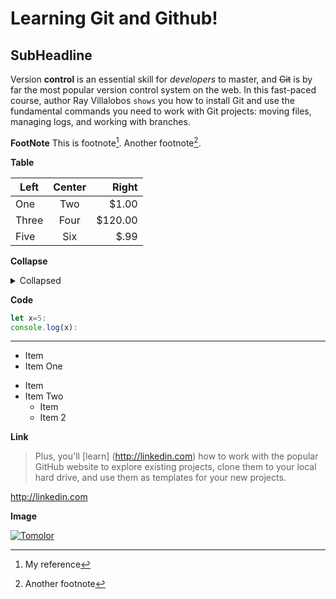 Learning Git and Github!
========================
SubHeadline
-----------

Version **control** is an essential skill for _developers_ to master, and ~~Git~~ is by far the most popular version control system on the web. In this fast-paced course, author Ray Villalobos `shows` you how to install Git and use the fundamental commands you need to work with Git projects: moving files, managing logs, and working with branches.

**FootNote**
This is footnote[^1]. Another footnote[^2].

[^1]:My reference
[^2]:Another footnote

**Table**

| Left  | Center | Right   |
| ----- | :----: | ------: |
| One   |  Two   | $1.00   |
| Three | Four   | $120.00 |
| Five  | Six    | $.99    |

**Collapse**
<details>
<summary>Collapsed</summary>

#Header
This is the copy for the collapsed text.
</details>


**Code**
```js
let x=5:
console.log(x):
```

***
- Item
- Item One

* Item
* Item Two
   - Item
   - Item 2
 
 **Link**
 
> Plus, you'll [learn] (http://linkedin.com) how to work with the popular GitHub website to explore existing projects, clone them to your local hard drive, and use them as templates for your new projects.

http://linkedin.com

**Image**

[![Tomolor](http://pixelprowess.com/i/stargazers/tomolor.png)](http://raybo.org)
